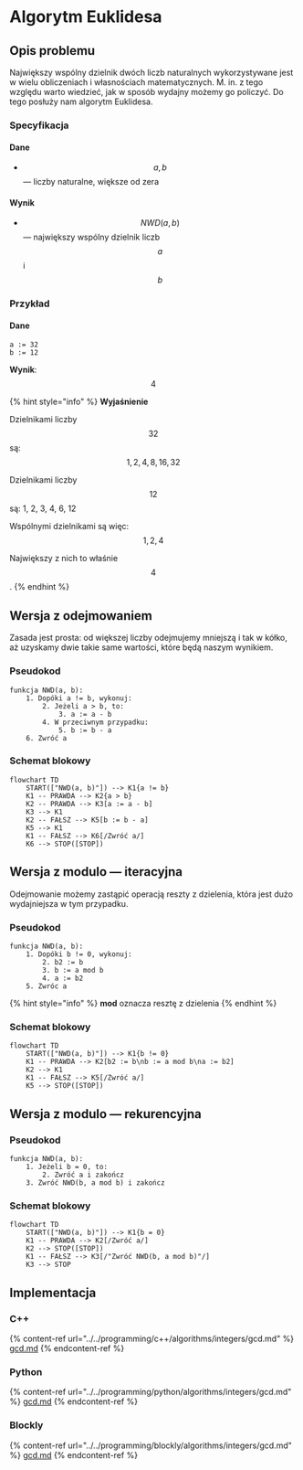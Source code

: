 # Algorytm Euklidesa

## Opis problemu

Największy wspólny dzielnik dwóch liczb naturalnych wykorzystywane jest w wielu obliczeniach i własnościach matematycznych. M. in. z tego względu warto wiedzieć, jak w sposób wydajny możemy go policzyć. Do tego posłuży nam algorytm Euklidesa.

### Specyfikacja

#### Dane

* $$a, b$$ — liczby naturalne, większe od zera

#### Wynik

* $$NWD(a, b)$$ — największy wspólny dzielnik liczb $$a$$ i $$b$$ 

### Przykład

#### Dane

```
a := 32
b := 12
```

**Wynik**: $$4$$ 

{% hint style="info" %}
**Wyjaśnienie**

Dzielnikami liczby $$32$$ są: $$1, 2, 4, 8, 16, 32$$

Dzielnikami liczby $$12$$ są: 1, 2, 3, 4, 6, 12

Wspólnymi dzielnikami są więc: $$1, 2, 4$$ 

Największy z nich to właśnie $$4$$.
{% endhint %}

## Wersja z odejmowaniem

Zasada jest prosta: od większej liczby odejmujemy mniejszą i tak w kółko, aż uzyskamy dwie takie same wartości, które będą naszym wynikiem.

### Pseudokod

```
funkcja NWD(a, b):
    1. Dopóki a != b, wykonuj:
        2. Jeżeli a > b, to:
            3. a := a - b
        4. W przeciwnym przypadku:
            5. b := b - a
    6. Zwróć a
```

### Schemat blokowy

```mermaid
flowchart TD
	START(["NWD(a, b)"]) --> K1{a != b}
	K1 -- PRAWDA --> K2{a > b}
	K2 -- PRAWDA --> K3[a := a - b]
	K3 --> K1
	K2 -- FAŁSZ --> K5[b := b - a]
	K5 --> K1
	K1 -- FAŁSZ --> K6[/Zwróć a/]
	K6 --> STOP([STOP])
```

## Wersja z modulo — iteracyjna

Odejmowanie możemy zastąpić operacją reszty z dzielenia, która jest dużo wydajniejsza w tym przypadku.

### Pseudokod

```
funkcja NWD(a, b):
    1. Dopóki b != 0, wykonuj:
        2. b2 := b
        3. b := a mod b
        4. a := b2
    5. Zwróc a
```

{% hint style="info" %}
**mod** oznacza resztę z dzielenia
{% endhint %}

### Schemat blokowy

```mermaid
flowchart TD
	START(["NWD(a, b)"]) --> K1{b != 0}
	K1 -- PRAWDA --> K2[b2 := b\nb := a mod b\na := b2]
	K2 --> K1
	K1 -- FAŁSZ --> K5[/Zwróć a/]
	K5 --> STOP([STOP])
```

## Wersja z modulo — rekurencyjna

### Pseudokod

```
funkcja NWD(a, b):
    1. Jeżeli b = 0, to:
        2. Zwróć a i zakończ
    3. Zwróć NWD(b, a mod b) i zakończ
```

### Schemat blokowy

```mermaid
flowchart TD
	START(["NWD(a, b)"]) --> K1{b = 0}
	K1 -- PRAWDA --> K2[/Zwróć a/]
	K2 --> STOP([STOP])
	K1 -- FAŁSZ --> K3[/"Zwróć NWD(b, a mod b)"/]
	K3 --> STOP
```

## Implementacja

### C++

{% content-ref url="../../programming/c++/algorithms/integers/gcd.md" %}
[gcd.md](../../programming/c++/algorithms/integers/gcd.md)
{% endcontent-ref %}

### Python

{% content-ref url="../../programming/python/algorithms/integers/gcd.md" %}
[gcd.md](../../programming/python/algorithms/integers/gcd.md)
{% endcontent-ref %}

### Blockly

{% content-ref url="../../programming/blockly/algorithms/integers/gcd.md" %}
[gcd.md](../../programming/blockly/algorithms/integers/gcd.md)
{% endcontent-ref %}

